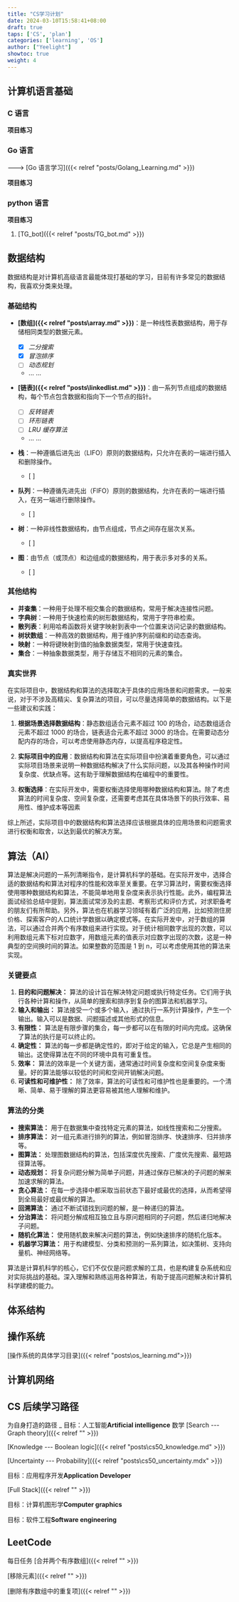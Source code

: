 ```yaml
---
title: "CS学习计划"
date: 2024-03-10T15:58:41+08:00
draft: true
taps: ['CS', 'plan']
categories: ['learning', 'OS']
author: ["Yeelight"]
showtoc: true
weight: 4
---
```


## 计算机语言基础

### C 语言

**项目练习**

### Go 语言

———> [Go 语言学习]({{< relref "posts/Golang_Learning.md" >}})

**项目练习**

### python 语言

**项目练习**

1. [TG_bot]({{< relref "posts/TG_bot.md" >}})

## 数据结构

数据结构是对计算机高级语言最能体现打基础的学习，目前有许多常见的数据结构，我喜欢分类来处理。

### 基础结构

- **[数组]({{< relref "posts\array.md" >}})**：是一种线性表数据结构，用于存储相同类型的数据元素。


  - [x] *二分搜索*
  - [x] *冒泡排序*
  - [ ] *动态规划*
  - ... ...
- **[链表]({{< relref "posts\linkedlist.md" >}})**：由一系列节点组成的数据结构，每个节点包含数据和指向下一个节点的指针。

  - [ ] *反转链表*
  - [ ] *环形链表*
  - [ ] *LRU 缓存算法*
  - ... ...
- **栈**：一种遵循后进先出（LIFO）原则的数据结构，只允许在表的一端进行插入和删除操作。
  - [ ]
- **队列**：一种遵循先进先出（FIFO）原则的数据结构，允许在表的一端进行插入，在另一端进行删除操作。
  - [ ]
- **树**：一种非线性数据结构，由节点组成，节点之间存在层次关系。
  - [ ]
- **图**：由节点（或顶点）和边组成的数据结构，用于表示多对多的关系。
  - [ ]

### 其他结构

- **并查集**：一种用于处理不相交集合的数据结构，常用于解决连接性问题。
- **字典树**：一种用于快速检索的树形数据结构，常用于字符串检索。
- **散列表**：利用哈希函数将关键字映射到表中一个位置来访问记录的数据结构。
- **树状数组**：一种高效的数据结构，用于维护序列前缀和的动态查询。
- **映射**：一种将键映射到值的抽象数据类型，常用于快速查找。
- **集合**：一种抽象数据类型，用于存储互不相同的元素的集合。

### 真实世界

在实际项目中，数据结构和算法的选择取决于具体的应用场景和问题需求。一般来说，对于不涉及高精尖、复杂算法的项目，可以尽量选择简单的数据结构。以下是一些建议和实践：

1. **根据场景选择数据结构**：静态数组适合元素不超过 100 的场合，动态数组适合元素不超过 1000 的场合，链表适合元素不超过 3000 的场合。在需要动态分配内存的场合，可以考虑使用静态内存，以提高程序稳定性。

2. **实际项目中的应用**：数据结构和算法在实际项目中扮演着重要角色，可以通过实际项目场景来说明一种数据结构解决了什么实际问题，以及其各种操作时间复杂度、优缺点等。这有助于理解数据结构在编程中的重要性。

3. **权衡选择**：在实际开发中，需要权衡选择使用哪种数据结构和算法。除了考虑算法的时间复杂度、空间复杂度，还需要考虑其在具体场景下的执行效率、易用性、维护成本等因素

综上所述，实际项目中的数据结构和算法选择应该根据具体的应用场景和问题需求进行权衡和取舍，以达到最优的解决方案。

## 算法（AI）

算法是解决问题的一系列清晰指令，是计算机科学的基础。在实际开发中，选择合适的数据结构和算法对程序的性能和效率至关重要。在学习算法时，需要权衡选择使用哪种数据结构和算法，不能简单地用复杂度来表示执行性能。此外，编程算法面试经验总结中提到，算法面试常涉及的主题、考察形式和评价方式，对求职备考的朋友们有所帮助。另外，算法也在机器学习领域有着广泛的应用，比如预测住房价格、探索客户的人口统计学数据以确定模式等。在实际开发中，对于数组的算法，可以通过合并两个有序数组来进行实现。对于统计相同数字出现的次数，可以利用数组元素下标对应数字，用数组元素的值表示对应数字出现的次数，这是一种典型的空间换时间的算法。如果整数的范围是 1 到 n，可以考虑使用其他的算法来实现。

### 关键要点

1. **目的和问题解决：** 算法的设计旨在解决特定问题或执行特定任务。它们用于执行各种计算和操作，从简单的搜索和排序到复杂的图算法和机器学习。
2. **输入和输出：** 算法接受一个或多个输入，通过执行一系列计算操作，产生一个输出。输入可以是数据、问题描述或其他形式的信息。
3. **有限性：** 算法是有限步骤的集合，每一步都可以在有限的时间内完成。这确保了算法的执行是可以终止的。
4. **确定性：** 算法的每一步都是确定性的，即对于给定的输入，它总是产生相同的输出。这使得算法在不同的环境中具有可重复性。
5. **效率：** 算法的效率是一个关键方面，通常通过时间复杂度和空间复杂度来衡量。好的算法能够以较低的时间和空间开销解决问题。
6. **可读性和可维护性：** 除了效率，算法的可读性和可维护性也是重要的。一个清晰、简单、易于理解的算法更容易被其他人理解和维护。

### 算法的分类

- **搜索算法：** 用于在数据集中查找特定元素的算法，如线性搜索和二分搜索。
- **排序算法：** 对一组元素进行排列的算法，例如冒泡排序、快速排序、归并排序等。
- **图算法：** 处理图数据结构的算法，包括深度优先搜索、广度优先搜索、最短路径算法等。
- **动态规划：** 将复杂问题分解为简单子问题，并通过保存已解决的子问题的解来加速求解的算法。
- **贪心算法：** 在每一步选择中都采取当前状态下最好或最优的选择，从而希望得到全局最好或最优解的算法。
- **回溯算法：** 通过不断试错找到问题的解，是一种递归的算法。
- **分治算法：** 将问题分解成相互独立且与原问题相同的子问题，然后递归地解决子问题。
- **随机化算法：** 使用随机数来解决问题的算法，例如快速排序的随机化版本。
- **机器学习算法：** 用于构建模型、分类和预测的一系列算法，如决策树、支持向量机、神经网络等。

算法是计算机科学的核心，它们不仅仅是问题求解的工具，也是构建复杂系统和应对实际挑战的基础。深入理解和熟练运用各种算法，有助于提高问题解决和计算机科学建模的能力。

## 体系结构

## 操作系统

[操作系统的具体学习目录]({{< relref "posts\os_learning.md">}})

## 计算机网络

## CS 后续学习路径

 为自身打造的路径
_
目标：人工智能**Artificial intelligence**
数学
[Search --- Graph theory]({{< relref "" >}})

[Knowledge --- Boolean logic]({{< relref "posts\cs50_knowledge.md" >}})

[Uncertainty --- Probability]({{< relref "posts\cs50_uncertainty.mdx" >}})


目标：应用程序开发**Application Developer**

[Full Stack]({{< relref "" >}})

目标：计算机图形学**Computer graphics**

目标：软件工程**Software engineering**

## LeetCode

每日任务
[合并两个有序数组]({{< relref "" >}})

[移除元素]({{< relref "" >}})

[删除有序数组中的重复项]({{< relref "" >}})

